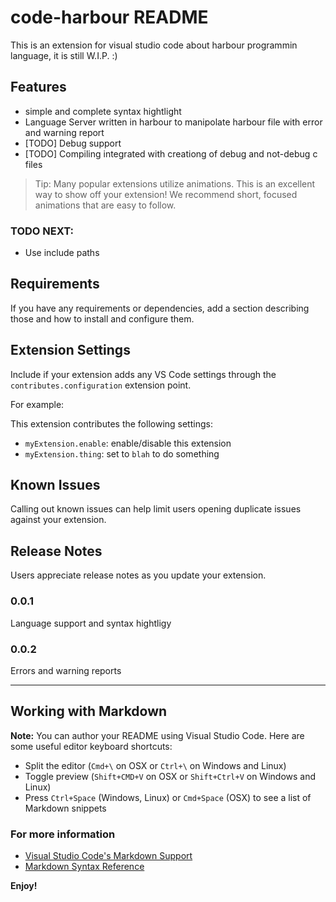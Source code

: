 # code-harbour README

This is an extension for visual studio code about harbour programmin language, it is still W.I.P. :)

## Features

- simple and complete syntax hightlight
- Language Server written in harbour to manipolate harbour file with error and warning report
- [TODO] Debug support
- [TODO] Compiling integrated with creationg of debug and not-debug c files

> Tip: Many popular extensions utilize animations. This is an excellent way to show off your extension! We recommend short, focused animations that are easy to follow.

### TODO NEXT:
* Use include paths

## Requirements

If you have any requirements or dependencies, add a section describing those and how to install and configure them.

## Extension Settings

Include if your extension adds any VS Code settings through the `contributes.configuration` extension point.

For example:

This extension contributes the following settings:

* `myExtension.enable`: enable/disable this extension
* `myExtension.thing`: set to `blah` to do something

## Known Issues

Calling out known issues can help limit users opening duplicate issues against your extension.

## Release Notes

Users appreciate release notes as you update your extension.

### 0.0.1

Language support and syntax hightligy

### 0.0.2

Errors and warning reports

-----------------------------------------------------------------------------------------------------------

## Working with Markdown

**Note:** You can author your README using Visual Studio Code.  Here are some useful editor keyboard shortcuts:

* Split the editor (`Cmd+\` on OSX or `Ctrl+\` on Windows and Linux)
* Toggle preview (`Shift+CMD+V` on OSX or `Shift+Ctrl+V` on Windows and Linux)
* Press `Ctrl+Space` (Windows, Linux) or `Cmd+Space` (OSX) to see a list of Markdown snippets

### For more information

* [Visual Studio Code's Markdown Support](http://code.visualstudio.com/docs/languages/markdown)
* [Markdown Syntax Reference](https://help.github.com/articles/markdown-basics/)

**Enjoy!**
